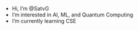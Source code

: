 - Hi, I’m @SatvG
- I’m interested in AI, ML, and Quantum Computing 
- I’m currently learning CSE 

<!---
SatvG/SatvG is a ✨ special ✨ repository because its `README.md` (this file) appears on your GitHub profile.
You can click the Preview link to take a look at your changes.
--->
